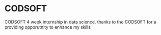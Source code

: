 # CODSOFT
CODSOFT  4 week internship in data science. thanks to the CODSOFT for a providing opporutnity to enhance my skills
